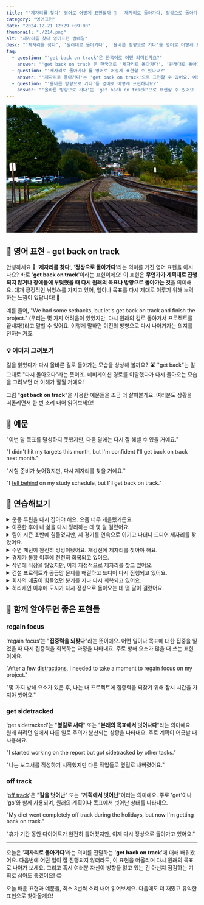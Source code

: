 ```yaml
---
title: "'제자리를 찾다' 영어로 어떻게 표현할까 🔄 - 제자리로 돌아가다, 정상으로 돌아가다 영어로"
category: "영어표현"
date: "2024-12-21 12:29 +09:00"
thumbnail: "./214.png"
alt: "제자리를 찾다 영어표현 썸네일"
desc: "'제자리를 찾다', '원래대로 돌아가다', '올바른 방향으로 가다'를 영어로 어떻게 표현하면 좋을까요? '일이 너무 엉망이 돼서 이제 제자리로 돌아가야 해', '프로젝트가 지연돼서 원래대로 돌아가야 해' 등을 영어로 표현하는 법을 배워봅시다. 다양한 예문을 통해서 연습하고 본인의 표현으로 만들어 보세요."
faq:
  - question: "'get back on track'은 한국어로 어떤 의미인가요?"
    answer: "'get back on track'은 한국어로 '제자리로 돌아가다', '원래대로 돌아가다', '올바른 방향으로 가다' 등의 의미로 사용됩니다."
  - question: "'제자리로 돌아가다'를 영어로 어떻게 표현할 수 있나요?"
    answer: "'제자리로 돌아가다'는 'get back on track'으로 표현할 수 있어요. 예를 들어, '일이 너무 엉망이 돼서 이제 제자리로 돌아가야 해'는 'Things got so messed up, we need to get back on track now'로 말할 수 있어요."
  - question: "'올바른 방향으로 가다'를 영어로 어떻게 표현하나요?"
    answer: "'올바른 방향으로 가다'는 'get back on track'으로 표현할 수 있어요. 예를 들어, '너무 많은 방해가 있어서 올바른 방향으로 가야 해'는 'We have too many distractions, we need to get back on track'으로 표현할 수 있어요."
---
```


![기찻길과 마을](./214-1.jpg)

## 🌟 영어 표현 - get back on track

안녕하세요 👋 '**제자리를 찾다**', '**정상으로 돌아가다**'라는 의미를 가진 영어 표현을 아시나요? 바로 '**get back on track**'이라는 표현이에요! 이 표현은 **무언가가 계획대로 진행되지 않거나 장애물에 부딪혔을 때 다시 원래의 목표나 방향으로 돌아가는 것**을 의미해요. 대개 긍정적인 뉘앙스를 가지고 있어, 일이나 목표를 다시 제대로 이루기 위해 노력하는 느낌이 있답니다! 🚀

예를 들어, "We had some setbacks, but let's get back on track and finish the project." (우리는 몇 가지 어려움이 있었지만, 다시 원래의 길로 돌아가서 프로젝트를 끝내자!)라고 말할 수 있어요. 이렇게 말하면 이전의 방향으로 다시 나아가자는 의지를 전하는 거죠.

<script async src="https://pagead2.googlesyndication.com/pagead/js/adsbygoogle.js?client=ca-pub-1465612013356152"
     crossorigin="anonymous"></script>
<!-- engple-horizontal-ad -->

<ins class="adsbygoogle"
     style="display:block"
     data-ad-client="ca-pub-1465612013356152"
     data-ad-slot="2106896038"
     data-ad-format="auto"
     data-full-width-responsive="true"></ins>

<script>
     (adsbygoogle = window.adsbygoogle || []).push({});
</script>

### 💡 이미지 그려보기

길을 잃었다가 다시 올바른 길로 돌아가는 모습을 상상해 볼까요? 🛣️ "get back"는 말 그대로 "다시 돌아오다"라는 뜻이죠. 네비게이션 경로를 이탈했다가 다시 돌아오는 모습을 그려보면 더 이해가 잘될 거예요!

그럼 "**get back on track**"을 사용한 예문들을 조금 더 살펴볼게요. 여러분도 상황을 떠올리면서 한 번 소리 내어 읽어보세요!

## 📖 예문

"이번 달 목표를 달성하지 못했지만, 다음 달에는 다시 잘 해낼 수 있을 거예요."

"I didn't hit my targets this month, but I'm confident I'll get back on track next month."

"시험 준비가 늦어졌지만, 다시 제자리를 찾을 거예요."

"I [fell behind](/blog/in-english/031.fall-behind/) on my study schedule, but I'll get back on track."

## 💬 연습해보기

<details>
<summary>운동 루틴을 다시 잡아야 해요. 요즘 너무 게을렀거든요.</summary>
<span>I need to get back on track with my exercise routine. I've been so lazy lately.</span>
</details>

<details>
<summary>이혼한 후에 내 삶을 다시 정리하는 데 몇 달 걸렸어요.</summary>
<span>After the divorce, <a href="/blog/in-english/010.take-a-while/">it took me months</a> to get back on track with my life.</span>
</details>

<details>
<summary>팀이 시즌 초반에 힘들었지만, 세 경기를 연속으로 이기고 나더니 드디어 제자리를 찾았어요.</summary>
<span>The team struggled early in the season but <a href="/blog/in-english/182.finally/">finally</a> got back on track after winning three straight games.</span>
</details>

<details>
<summary>수면 패턴이 완전히 엉망이됐어요. 개강전에 제자리를 찾아야 해요.</summary>
<span>My sleep schedule got completely messed up. I gotta get back on track before school starts.</span>
</details>

<details>
<summary>경제가 불황 이후에 천천히 회복되고 있어요.</summary>
<span>The economy is slowly getting back on track after the recession.</span>
</details>

<details>
<summary>작년에 직장을 잃었지만, 이제 재정적으로 제자리를 찾고 있어요.</summary>
<span>I lost my job last year, but I'm finally getting back on track financially.</span>
</details>

<details>
<summary>건설 프로젝트가 공급망 문제를 해결하고 드디어 다시 진행되고 있어요.</summary>
<span>The construction project is finally getting back on track after the supply chain issues.</span>
</details>

<details>
<summary>회사의 매출이 힘들었던 분기를 지나 다시 회복되고 있어요.</summary>
<span>The company's sales are getting back on track after a tough quarter.</span>
</details>

<details>
<summary>허리케인 이후에 도시가 다시 정상으로 돌아오는 데 몇 달이 걸렸어요.</summary>
<span>After the hurricane, it <a href="/blog/in-english/010.take-a-while/">took months</a> for the city to get back on track.</span>
</details>

## 🤝 함께 알아두면 좋은 표현들

### regain focus

'regain focus'는 "**집중력을 되찾다**"라는 뜻이에요. 어떤 일이나 목표에 대한 집중을 잃었을 때 다시 집중력을 회복하는 과정을 나타내요. 주로 방해 요소가 많을 때 쓰는 표현이에요.

"After a few [distractions](/blog/in-english/190.distraction/), I needed to take a moment to regain focus on my project."

"몇 가지 방해 요소가 있은 후, 나는 내 프로젝트에 집중력을 되찾기 위해 잠시 시간을 가져야 했어요."

### get sidetracked

'get sidetracked'는 "**옆길로 새다**" 또는 "**본래의 목표에서 벗어나다**"라는 의미예요. 원래 하려던 일에서 다른 일로 주의가 분산되는 상황을 나타내요. 주로 계획이 어긋날 때 사용해요.

"I started working on the report but got sidetracked by other tasks."

"나는 보고서를 작성하기 시작했지만 다른 작업들로 옆길로 새버렸어요."

### off track

'[off track](/blog/in-english/081.get-off-track/)'은 "**길을 벗어난**" 또는 "**계획에서 벗어난**"이라는 의미예요. 주로 'get'이나 'go'와 함께 사용되며, 원래의 계획이나 목표에서 벗어난 상태를 나타내요.

"My diet went completely off track during the holidays, but now I'm getting back on track."

"휴가 기간 동안 다이어트가 완전히 틀어졌지만, 이제 다시 정상으로 돌아가고 있어요."

---

오늘은 '**제자리로 돌아가다**'라는 의미를 전달하는 '**get back on track**'에 대해 배워봤어요. 다음번에 어떤 일이 잘 진행되지 않더라도, 이 표현을 떠올리며 다시 원래의 목표로 나아가 보세요. 그리고 혹시 여러분 자신이 방향을 잃고 있는 건 아닌지 점검하는 기회로 삼아도 좋겠어요! 😊

오늘 배운 표현과 예문들, 최소 3번씩 소리 내어 읽어보세요. 다음에도 더 재밌고 유익한 표현으로 찾아올게요!
